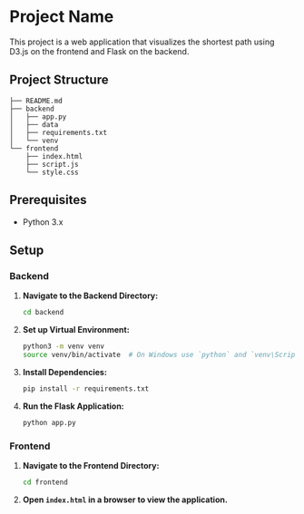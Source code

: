 # Project Name

This project is a web application that visualizes the shortest path using D3.js on the frontend and Flask on the backend.

## Project Structure

```
├── README.md
├── backend
│   ├── app.py
│   ├── data
│   ├── requirements.txt
│   └── venv
└── frontend
    ├── index.html
    ├── script.js
    └── style.css
```

## Prerequisites

- Python 3.x

## Setup

### Backend

1. **Navigate to the Backend Directory:**

    ```bash
    cd backend
    ```

2. **Set up Virtual Environment:**

    ```bash
    python3 -m venv venv
    source venv/bin/activate  # On Windows use `python` and `venv\Scripts\activate`
    ```

3. **Install Dependencies:**

    ```bash
    pip install -r requirements.txt
    ```

4. **Run the Flask Application:**

    ```bash
    python app.py
    ```

### Frontend

1. **Navigate to the Frontend Directory:**

    ```bash
    cd frontend
    ```

2. **Open `index.html` in a browser to view the application.**